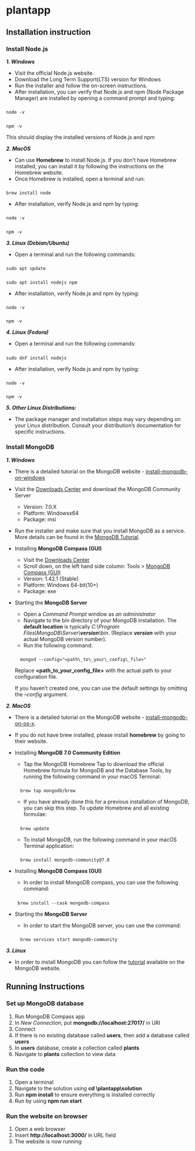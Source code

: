 # plantapp
## Installation instruction
### Install Node.js
***1. Windows***
- Visit the official Node.js website.
- Download the Long Term Support(LTS) version for Windows
- Run the installer and follow the on-screen instructions.
- After installation, you can verify that Node.js and npm (Node Package Manager) are installed by opening a command prompt and typing:

#####
    node -v
#####
    npm -v

This should display the installed versions of Node.js and npm

***2. MacOS***
- Can use **Homebrew** to install Node.js. If you don’t have Homebrew installed, you can
install it by following the instructions on the Homebrew website.
- Once Homebrew is installed, open a terminal and run:
#####
    brew install node
- After installation, verify Node.js and npm by typing:
#####
    node -v
#####
    npm -v

***3. Linux (Debian/Ubuntu)***
- Open a terminal and run the following commands:
#####
    sudo apt update
#####
    sudo apt install nodejs npm
- After installation, verify Node.js and npm by typing:
#####
    node -v
#####
    npm -v

***4. Linux (Fedora)***
- Open a terminal and run the following commands:
#####
    sudo dnf install nodejs
- After installation, verify Node.js and npm by typing:
#####
    node -v
#####
    npm -v

***5.  Other Linux Distributions:***
- The package manager and installation steps may vary depending on your Linux distribution.
Consult your distribution’s documentation for specific instructions.

### Install MongoDB
***1. Windows***
- There is a detailed tutorial on the MongoDB website - [install-mongodb-on-windows](https://www.mongodb.com/docs/manual/tutorial/install-mongodb-on-windows/)
- Visit the [Downloads Center](https://www.mongodb.com/try/download/community) and download the MongoDB Community Server
    - Version: 7.0.X
    - Platform: Windowsx64
    - Package: msi
- Run the installer and make sure that you install MongoDB as a service. More details can be found in the [MongoDB Tutorial](https://www.mongodb.com/docs/manual/tutorial/install-mongodb-on-windows/).

-  Installing **MongoDB Compass (GUI)**
    - Visit the [Downloads Center](https://www.mongodb.com/try/download/community)
    - Scroll down, on the left hand side column: Tools > [MongoDB Compass (GUI)](https://www.mongodb.com/try/download/compass)
    - Version: 1.42.1 (Stable)
    - Platform: Windows 64-bit(10+)
    - Package: exe
- Starting the **MongoDB Server**
    - Open a *Command Prompt* window as *an administrator*
    - Navigate to the bin directory of your MongoDB installation. The **default location** is typically *C:\Program Files\MongoDB\Server\\**version**\bin*. (Replace ***version*** with your actual MongoDB version number).
    - Run the following command:
    #####
        mongod --config="<path\_to\_your\_config\_file>"

    Replace **<path_to_your_config_file>** with the actual path to your configuration file. 
    
    If you haven’t created one, you can use the default settings by omitting the *–config* argument.

***2. MacOS***
- There is a detailed tutorial on the MongoDB website - [install-mongodb-on-os-x](https://www.mongodb.com/docs/manual/tutorial/install-mongodb-on-os-x/).
- If you do not have brew installed, please install
**homebrew** by going to their website.

- Installing **MongoDB 7.0 Community Edition**
    - Tap the MongoDB Homebrew Tap to download the official Homebrew formula for MongoDB and the Database Tools, by running the following command in your macOS Terminal: 
    #####
        brew tap mongodb/brew

    - If you have already done this for a previous installation of MongoDB, you can skip this step. To update Homebrew and all existing formulae: 
    #####
        brew update
    - To install MongoDB, run the following command in your macOS Terminal application: 
    #####
        brew install mongodb-community@7.0

-  Installing **MongoDB Compass (GUI)**
    - In order to install MongoDB compass, you can use the following command: 
    #####
        brew install --cask mongodb-compass

- Starting the **MongoDB Server**
    - In order to start the MongoDB server, you can use the command: 
    #####
        brew services start mongodb-community

***3. Linux***
- In order to install MongoDB you can follow the [tutorial](https://www.mongodb.com/docs/manual/administration/install-on-linux/) available on the MongoDB website.

## Running Instructions
### Set up MongoDB database
1. Run MongoDB Compass app
2. In *New Connection*, put **mongodb://localhost:27017/** in URI
3. Connect
4. If there is no existing database called **users**, then add a database called **users**
5. In **users** database, create a collection called **plants**
6. Navigate to **plants** collection to view data

### Run the code
1. Open a terminal
2. Navigate to the solution using **cd \plantapp\solution**
3. Run **npm install** to ensure everything is installed correctly
4. Run by using **npm run start**

### Run the website on browser
1. Open a web browser
2. Insert **http://localhost:3000/** in URL field
3. The website is now running
